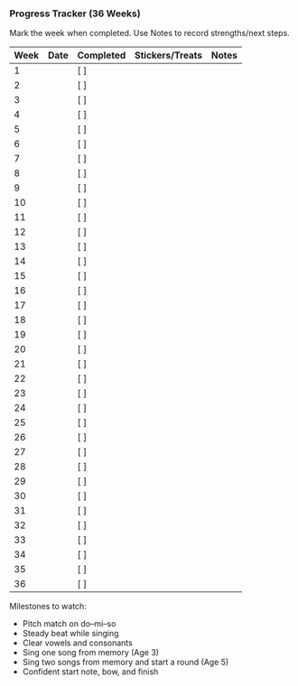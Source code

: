 ### Progress Tracker (36 Weeks)

Mark the week when completed. Use Notes to record strengths/next steps.

| Week | Date | Completed | Stickers/Treats | Notes |
| --- | --- | --- | --- | --- |
| 1 | | [ ] | | |
| 2 | | [ ] | | |
| 3 | | [ ] | | |
| 4 | | [ ] | | |
| 5 | | [ ] | | |
| 6 | | [ ] | | |
| 7 | | [ ] | | |
| 8 | | [ ] | | |
| 9 | | [ ] | | |
| 10 | | [ ] | | |
| 11 | | [ ] | | |
| 12 | | [ ] | | |
| 13 | | [ ] | | |
| 14 | | [ ] | | |
| 15 | | [ ] | | |
| 16 | | [ ] | | |
| 17 | | [ ] | | |
| 18 | | [ ] | | |
| 19 | | [ ] | | |
| 20 | | [ ] | | |
| 21 | | [ ] | | |
| 22 | | [ ] | | |
| 23 | | [ ] | | |
| 24 | | [ ] | | |
| 25 | | [ ] | | |
| 26 | | [ ] | | |
| 27 | | [ ] | | |
| 28 | | [ ] | | |
| 29 | | [ ] | | |
| 30 | | [ ] | | |
| 31 | | [ ] | | |
| 32 | | [ ] | | |
| 33 | | [ ] | | |
| 34 | | [ ] | | |
| 35 | | [ ] | | |
| 36 | | [ ] | | |

Milestones to watch:
- Pitch match on do–mi–so
- Steady beat while singing
- Clear vowels and consonants
- Sing one song from memory (Age 3)
- Sing two songs from memory and start a round (Age 5)
- Confident start note, bow, and finish

